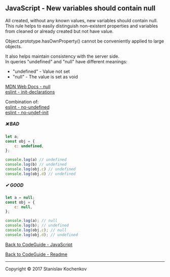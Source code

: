 ## JavaScript - New variables should contain null

All created, without any known values, new variables should contain null.  
This rule helps to easily distinguish non-existent properties and variables from cleaned or already created but not have
value.

Object.prototype.hasOwnProperty() cannot be conveniently applied to large objects.

It also helps maintain consistency with the server side.  
In queries "undefined" and "null" have different meanings:

- "undefined" - Value not set
- "null" - The value is set as void

[MDN Web Docs - null](https://developer.mozilla.org/en-US/docs/Web/JavaScript/Reference/Global_Objects/null)  
[eslint - init-declarations](https://eslint.org/docs/rules/init-declarations)

Combination of:  
[eslint - no-undefined](https://eslint.org/docs/latest/rules/no-undefined)  
[eslint - no-undef-init](https://eslint.org/docs/latest/rules/no-undef-init)

##### ❌ BAD

```javascript
let a;
const obj = {
    c: undefined,
};

console.log(a) // undefined
console.log(b) // undefined
console.log(obj.c) // undefined
console.log(obj.d) // undefined
```

##### ✔ GOOD

```javascript
let a = null;
const obj = {
    c: null,
};

console.log(a); // null
console.log(b); // undefined
console.log(obj.c); // null
console.log(obj.d); // undefined
```

[Back to CodeGuide - JavaScript](https://github.com/UserBug/codeGuide/tree/v2/docs/javaScript/index.md)

[Back to CodeGuide - Readme](https://github.com/UserBug/codeGuide/tree/v2)

---
Copyright © 2017 Stanislav Kochenkov 